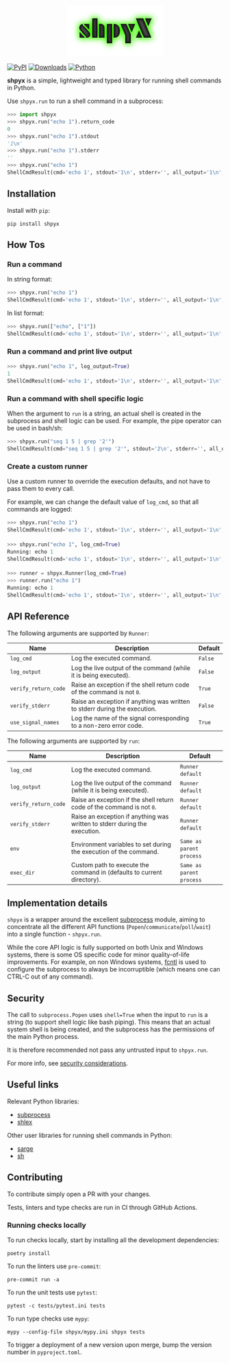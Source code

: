 <p align="center">
  <img src="https://github.com/Apakottur/shpyx/blob/main/shpyx.png?raw=true" />
</p>

[![PyPI](https://img.shields.io/pypi/v/shpyx?logo=pypi&logoColor=white&style=for-the-badge)](https://pypi.org/project/shpyx/)
[![Downloads](https://img.shields.io/pypi/dm/shpyx?logo=pypi&logoColor=white&style=for-the-badge)](https://pypi.org/project/shpyx/)
[![Python](https://img.shields.io/pypi/pyversions/shpyx?logo=pypi&logoColor=white&style=for-the-badge)](https://pypi.org/project/shpyx/)

**shpyx** is a simple, lightweight and typed library for running shell commands in Python.

Use `shpyx.run` to run a shell command in a subprocess:

```python
>>> import shpyx
>>> shpyx.run("echo 1").return_code
0
>>> shpyx.run("echo 1").stdout
'1\n'
>>> shpyx.run("echo 1").stderr
''
>>> shpyx.run("echo 1")
ShellCmdResult(cmd='echo 1', stdout='1\n', stderr='', all_output='1\n', return_code=0)
```

## Installation

Install with `pip`:

```shell
pip install shpyx
```

## How Tos

### Run a command

In string format:

```python
>>> shpyx.run("echo 1")
ShellCmdResult(cmd='echo 1', stdout='1\n', stderr='', all_output='1\n', return_code=0)
```

In list format:

```python
>>> shpyx.run(["echo", ["1"])
ShellCmdResult(cmd='echo 1', stdout='1\n', stderr='', all_output='1\n', return_code=0)
```

### Run a command and print live output

```python
>>> shpyx.run("echo 1", log_output=True)
1
ShellCmdResult(cmd='echo 1', stdout='1\n', stderr='', all_output='1\n', return_code=0)
```

### Run a command with shell specific logic

When the argument to `run` is a string, an actual shell is created in the subprocess and shell logic can be used.
For example, the pipe operator can be used in bash/sh:

```python
>>> shpyx.run("seq 1 5 | grep '2'")
ShellCmdResult(cmd="seq 1 5 | grep '2'", stdout='2\n', stderr='', all_output='2\n', return_code=0)
```

### Create a custom runner

Use a custom runner to override the execution defaults, and not have to pass them to every call.

For example, we can change the default value of `log_cmd`, so that all commands are logged:

```python
>>> shpyx.run("echo 1")
ShellCmdResult(cmd='echo 1', stdout='1\n', stderr='', all_output='1\n', return_code=0)

>>> shpyx.run("echo 1", log_cmd=True)
Running: echo 1
ShellCmdResult(cmd='echo 1', stdout='1\n', stderr='', all_output='1\n', return_code=0)

>>> runner = shpyx.Runner(log_cmd=True)
>>> runner.run("echo 1")
Running: echo 1
ShellCmdResult(cmd='echo 1', stdout='1\n', stderr='', all_output='1\n', return_code=0)
```

## API Reference

The following arguments are supported by `Runner`:

| Name                 | Description                                                                | Default |
| -------------------- | -------------------------------------------------------------------------- | ------- |
| `log_cmd`            | Log the executed command.                                                  | `False` |
| `log_output`         | Log the live output of the command (while it is being executed).           | `False` |
| `verify_return_code` | Raise an exception if the shell return code of the command is not `0`.     | `True`  |
| `verify_stderr`      | Raise an exception if anything was written to stderr during the execution. | `False` |
| `use_signal_names`   | Log the name of the signal corresponding to a non-zero error code.         | `True`  |

The following arguments are supported by `run`:

| Name                 | Description                                                                | Default                  |
| -------------------- | -------------------------------------------------------------------------- | ------------------------ |
| `log_cmd`            | Log the executed command.                                                  | `Runner default`         |
| `log_output`         | Log the live output of the command (while it is being executed).           | `Runner default`         |
| `verify_return_code` | Raise an exception if the shell return code of the command is not `0`.     | `Runner default`         |
| `verify_stderr`      | Raise an exception if anything was written to stderr during the execution. | `Runner default`         |
| `env`                | Environment variables to set during the execution of the command.          | `Same as parent process` |
| `exec_dir`           | Custom path to execute the command in (defaults to current directory).     | `Same as parent process` |

## Implementation details

`shpyx` is a wrapper around the excellent [subprocess](https://docs.python.org/3/library/subprocess.html) module, aiming
to concentrate all the different API functions (`Popen`/`communicate`/`poll`/`wait`) into a single function - `shpyx.run`.

While the core API logic is fully supported on both Unix and Windows systems, there is some OS specific code for minor quality-of-life
improvements.
For example, on non Windows systems, [fcntl](https://docs.python.org/3/library/fcntl.html) is used to configure the subprocess to
always be incorruptible (which means one can CTRL-C out of any command).

## Security

The call to `subprocess.Popen` uses `shell=True` when the input to `run` is a string (to support shell logic like bash piping).
This means that an actual system shell is being created, and the subprocess has the permissions of the main Python process.

It is therefore recommended not pass any untrusted input to `shpyx.run`.

For more info, see [security considerations](https://docs.python.org/3/library/subprocess.html#security-considerations).

## Useful links

Relevant Python libraries:

- [subprocess](https://docs.python.org/3/library/subprocess.html)
- [shlex](https://docs.python.org/3/library/shlex.html)

Other user libraries for running shell commands in Python:

- [sarge](https://github.com/vsajip/sarge)
- [sh](https://github.com/amoffat/sh)

## Contributing

To contribute simply open a PR with your changes.

Tests, linters and type checks are run in CI through GitHub Actions.

### Running checks locally

To run checks locally, start by installing all the development dependencies:

```shell
poetry install
```

To run the linters use `pre-commit`:

```shell
pre-commit run -a
```

To run the unit tests use `pytest`:

```shell
pytest -c tests/pytest.ini tests
```

To run type checks use `mypy`:

```shell
mypy --config-file shpyx/mypy.ini shpyx tests
```

To trigger a deployment of a new version upon merge, bump the version number in `pyproject.toml`.
